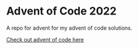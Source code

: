 # Advent of Code 2022


A repo for advent for my advent of code solutions.

[Check out advent of code here](https://adventofcode.com/)
